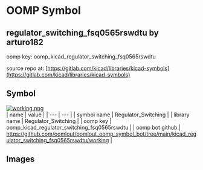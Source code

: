 # OOMP Symbol  
## regulator_switching_fsq0565rswdtu  by arturo182  
  
oomp key: oomp_kicad_regulator_switching_fsq0565rswdtu  
  
source repo at: [https://gitlab.com/kicad/libraries/kicad-symbols](https://gitlab.com/kicad/libraries/kicad-symbols)  
## Symbol  
  
[![working.png](working_600.png)](working.png)  
| name | value | 
| --- | --- | 
| symbol name | Regulator_Switching | 
| library name | Regulator_Switching | 
| oomp key | oomp_kicad_regulator_switching_fsq0565rswdtu | 
| oomp bot github | https://github.com/oomlout/oomlout_oomp_symbol_bot/tree/main/kicad_regulator_switching_fsq0565rswdtu/working | 
## Images  
